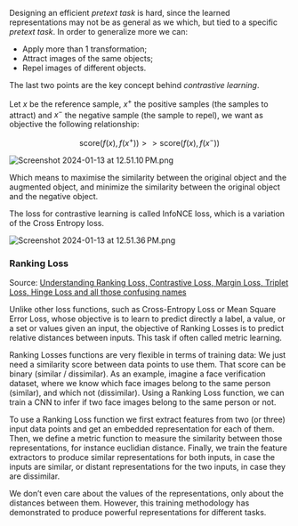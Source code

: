 Designing an efficient *pretext task* is hard, since the learned representations may not be as general as we which, but tied to a specific *pretext task*. In order to generalize more we can:

- Apply more than 1 transformation;
- Attract images of the same objects;
- Repel images of different objects.

The last two points are the key concept behind *contrastive learning*.

Let $x$ be the reference sample, $x^+$ the positive samples (the samples to attract) and $x^-$ the negative sample (the sample to repel), we want as objective the following relationship:

$$
\text{score}(f(x), f(x^+)) >> \text{score}(f(x), f(x^-))
$$

![Screenshot 2024-01-13 at 12.51.10 PM.png](Screenshot_2024-01-13_at_12.51.10_PM.png)

Which means to maximise the similarity between the original object and the augmented object, and minimize the similarity between the original object and the negative object.

The loss for contrastive learning is called InfoNCE loss, which is a variation of the Cross Entropy loss.

![Screenshot 2024-01-13 at 12.51.36 PM.png](Screenshot_2024-01-13_at_12.51.36_PM.png)

### Ranking Loss

Source: [Understanding Ranking Loss, Contrastive Loss, Margin Loss, Triplet Loss, Hinge Loss and all those confusing names](https://gombru.github.io/2019/04/03/ranking_loss/)

Unlike other loss functions, such as Cross-Entropy Loss or Mean Square Error Loss, whose objective is to learn to predict directly a label, a value, or a set or values given an input, the objective of Ranking Losses is to predict relative distances between inputs. This task if often called metric learning.

Ranking Losses functions are very flexible in terms of training data: We just need a similarity score between data points to use them. That score can be binary (similar / dissimilar). As an example, imagine a face verification dataset, where we know which face images belong to the same person (similar), and which not (dissimilar). Using a Ranking Loss function, we can train a CNN to infer if two face images belong to the same person or not.

To use a Ranking Loss function we first extract features from two (or three) input data points and get an embedded representation for each of them. Then, we define a metric function to measure the similarity between those representations, for instance euclidian distance. Finally, we train the feature extractors to produce similar representations for both inputs, in case the inputs are similar, or distant representations for the two inputs, in case they are dissimilar.

We don’t even care about the values of the representations, only about the distances between them. However, this training methodology has demonstrated to produce powerful representations for different tasks.